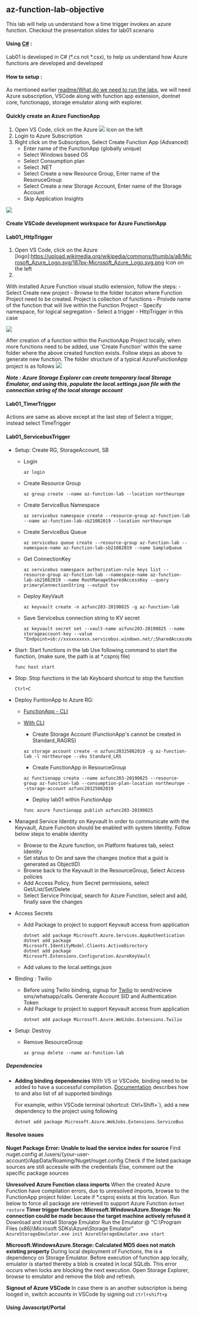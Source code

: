 ## az-function-lab-objective
This lab will help us understand how a time trigger invokes an azure function. 
Checkout the presentation slides for lab01 scenario

#### Using [C#](https://docs.microsoft.com/en-us/azure/azure-functions/functions-dotnet-class-library#functions-class-library-project) : 

Lab01 is developed in C# (*.cs not *.csx), to help us understand how Azure functions are developed and developed

#### How to setup :
As mentioned earlier [readme/What do we need to run the labs](../../README.md), we will need Azure subscription, VSCode along with function app extension, dontnet core, functionapp, storage emulator along with explorer.

#### Quickly create an Azure FunctionApp
1. Open VS Code, click on the Azure ![](https://upload.wikimedia.org/wikipedia/commons/thumb/a/a8/Microsoft_Azure_Logo.svg/187px-Microsoft_Azure_Logo.svg.png) Icon on the left
1. Login to Azure Subscription
1. Right click on the Subscription, Select Create Function App (Advanced)
    - Enter name of the FunctionApp (globally unique)
    - Select Windows based OS
    - Select Consumption plan
    - Select .NET
    - Select Create a new Resource Group, Enter name of the ResoruceGroup
    - Select Create a new Storage Account, Enter name of the Storage Account
    - Skip Application Insights

![](../gifs/CreateAzurefunctionDirecltyFromVSCode.gif)


#### Create VSCode development workspace for Azure FunctionApp

#### Lab01_HttpTrigger
1. Open VS Code, click on the Azure [logo]:https://upload.wikimedia.org/wikipedia/commons/thumb/a/a8/Microsoft_Azure_Logo.svg/187px-Microsoft_Azure_Logo.svg.png Icon on the left
1. 
With installed Azure Function visual studio extension, follow the steps:
    - Select Create new project
    - Browse to the folder locaton where Function Project need to be created. Project is collection of functions
    - Proivde name of the function that will live within the Function Project
    - Specify namespace, for logical segregation
    - Select a trigger - HttpTrigger in this case 

![](../gifs/CreateAzureFunctionAppProject-Locally.gif)


After creation of a function within the FunctionApp Project locally, when more functions need to be added, use 'Create Function' within the same folder where the above created function exists. Follow steps as above to generate new function. The folder structure of a typical AzureFunctionApp project is as follows
![](../gifs/AzureFunctionFolderStructure.jpeg)

***Note : Azure Storage Explorer can create temporary local Storage Emulator, and using this, populate the local.settings.json file with the connection string of the local storage account***

#### Lab01_TimerTrigger
Actions are same as above except at the last step of Select a trigger, instead select TimeTrigger

#### Lab01_ServicebusTrigger

  - Setup: Create RG, StorageAccount, SB
      - Login
        ```
        az login
        ```
      - Create Resource Group
        ```
        az group create --name az-function-lab --location northeurope
        ```
      - Create ServiceBus Namespace
        ```
        az servicebus namespace create --resource-group az-function-lab --name az-function-lab-sb21082019 --location northeurope
        ```
      - Create ServiceBus Queue
        ```
        az servicebus queue create --resource-group az-function-lab --namespace-name az-function-lab-sb21082019 --name SampleQueue
        ```
      - Get ConnectionKey
        ```
        az servicebus namespace authorization-rule keys list --resource-group az-function-lab --namespace-name az-function-lab-sb21082019 --name RootManageSharedAccessKey --query primaryConnectionString --output tsv
        ```
      - Deploy KeyVault
        ```
        az keyvault create -n azfunc203-20190825 -g az-function-lab
        ```
      - Save Servicebus connection string to KV secret
        ```
        az keyvault secret set --vault-name azfunc203-20190825 --name storageaccount-key --value "Endpoint=sb://xxxxxxxxxx.servicebus.windows.net/;SharedAccessKeyName=RootManageSharedAccessKey;SharedAccessKey=xxxxxxxxxxxxxx"
        ```

  - Start: Start functions in the lab
    Use following command to start the function, (make sure, the path is at *.csproj file)
    ```
    func host start
    ```

  - Stop: Stop functions in the lab
    Keyboard shortcut to stop the function
    ```
    Ctrl+C
    ```

  - Deploy FuntionApp to Azure RG:
    - [FunctionApp - CLI](https://docs.microsoft.com/en-us/cli/azure/functionapp?view=azure-cli-latest)

    - [With CLI](https://docs.microsoft.com/en-us/azure/azure-functions/functions-run-local#project-file-deployment)
      * Create Storage Account
        (FunctionApp's cannot be created in Standard_RAGRS)
      ```
      az storage account create -n azfunc20325082019 -g az-function-lab -l northeurope --sku Standard_LRS
      ```
      * Create FunctionApp in ResourceGroup
      ```
      az functionapp create --name azfunc203-20190825 --resource-group az-function-lab --consumption-plan-location northeurope --storage-account azfunc20325082019
      ```
      * Deploy lab01 within FunctionApp
      ```
      func azure functionapp publish azfunc203-20190825
      ```
  

  - Managed Service Identity on Keyvault
    In order to communicate with the Keyvault, Azure Function should be enabled with system Identity. Follow below steps to enable identity 
    * Browse to the Azure function, on Platform features tab, select Identity
    * Set status to On and save the changes (notice that a guid is generated as ObjectID)
    * Browse back to the Keyvault in the ResourceGroup, Select Access policies
    * Add Access Policy, from Secret permissions, select Get/List/Set/Delete 
    * Select Service Principal, search for Azure Function, select and add, finally save the changes

  - Access Secrets
    - Add Package to project to support Keyvault access from application
      ```
      dotnet add package Microsoft.Azure.Services.AppAuthentication
      dotnet add package Microsoft.IdentityModel.Clients.ActiveDirectory
      dotnet add package Microsoft.Extensions.Configuration.AzureKeyVault
      ```
    - Add values to the local.settings.json

  - Binding : Twilio 
    - Before using Twilio binding, signup for [Twilio](https://www.twilio.com) to send/recieve sms/whatsapp/calls. Generate Account SID and Authentication Token
    - Add Package to project to support Keyvault access from application
      ```
      dotnet add package Microsoft.Azure.WebJobs.Extensions.Twilio
      ```

  - Setup: Destroy
    - Remove ResourceGroup
      ```
      az group delete --name az-function-lab
      ```

##### Dependencies
- **Adding binding dependencies**
    With VS or VSCode, binding need to be added to have a successful compilation. [Documentation](https://docs.microsoft.com/en-us/azure/azure-functions/functions-bindings-register) describes how to and also list of all supported bindings

    For example, within VSCode terminal (shortcut: Ctrl+Shift+`), add a new dependency to the project using following
    ```
    dotnet add package Microsoft.Azure.WebJobs.Extensions.ServiceBus
    ```

#### Resolve issues

**Nuget Package Error: Unable to load the service index for source**
    Find nuget.config at /users/{your-user-account}/AppData/Roaming/Nuget/nuget.config
    Check if the listed package sources are still accessile with the credentials
    Else, comment out the specific package sources

**Unresolved Azure Function class imports**
    When the created Azure Function have compilation errors, due to unresolved imports, browse to the FunctionApp project folder. Locate if *.csproj exists at this location. Run below to force all package are retrieved to support Azure Function
    ```
    dotnet restore
    ```
**Timer trigger function: Microsoft.WindowsAzure.Storage: No connection could be made because the target machine actively refused it**
    Download and install Storage Emulator
    Run the Emulator @ "C:\Program Files (x86)\Microsoft SDKs\Azure\Storage Emulator"
    ```
    AzureStorageEmulator.exe init
    AzureStorageEmulator.exe start
    ```

**Microsoft.WindowsAzure.Storage: Calculated MD5 does not match existing property**
    During local deployment of Functions, the is a dependency on Storage Emulator. Before execution of function app locally, emulator is started thereby a blob is created in local SQLdb. This error occurs when locks are blocking the next execution. Open Storage Explorer, browse to emulator and remove the blob and refresh.

**Signout of Azure VSCode**
    In case there is an another subscripton is being looged in, switch accounts in VSCode by signing out
    ```
    ctrl+shift+p
    ```

#### Using Javascript/Portal
